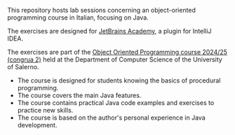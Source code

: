 This repository hosts lab sessions concerning an object-oriented programming course in Italian, focusing on Java.

The exercises are designed for [JetBrains Academy](https://plugins.jetbrains.com/plugin/10081-jetbrains-academy), a plugin for IntelliJ IDEA.

The exercises are part of the [Object Oriented Programming course 2024/25 (congrua 2)](https://unisa.coursecatalogue.cineca.it/insegnamenti/2024/511548/2017/9999/500153?coorte=2023&schemaid=15912)
held at the Department of Computer Science of the University of Salerno.
* The course is designed for students knowing the basics of procedural programming.
* The course covers the main Java features.
* The course contains practical Java code examples and exercises to practice new skills.
* The course is based on the author's personal experience in Java development.